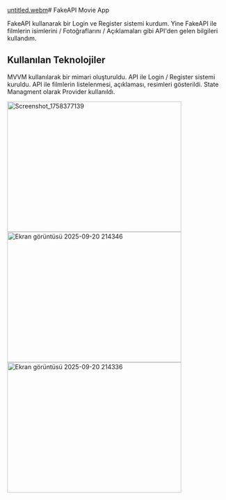 [untitled.webm](https://github.com/user-attachments/assets/b511445c-80fb-4687-8f80-24076ddd7ce9)# FakeAPI Movie App

FakeAPI kullanarak bir Login ve Register sistemi kurdum. Yine FakeAPI ile filmlerin isimlerini / Fotoğraflarını / Açıklamaları gibi API'den gelen bilgileri kullandım.

## Kullanılan Teknolojiler

MVVM kullanılarak bir mimari oluşturuldu. 
API ile Login / Register sistemi kuruldu.
API ile filmlerin listelenmesi, açıklaması, resimleri gösterildi.
State Managment olarak Provider kullanıldı.







<img width="400" height="300" alt="Screenshot_1758377139" src="https://github.com/user-attachments/assets/38dc6ac5-0119-4973-a993-4b7063885b66" />
<img width="400" height="300" alt="Ekran görüntüsü 2025-09-20 214346" src="https://github.com/user-attachments/assets/3501e5e3-0532-4e56-878a-16edac9bc719" />
<img width="400" height="300" alt="Ekran görüntüsü 2025-09-20 214336" src="https://github.com/user-attachments/assets/540318a8-5628-40bb-a5a9-8bd4e4f78035" />

